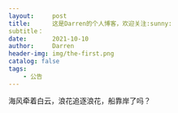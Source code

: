 ```yaml
---
layout:     post
title:      这是Darren的个人博客，欢迎关注:sunny: 
subtitle：  
date:       2021-10-10
author:     Darren
header-img: img/the-first.png
catalog: false
tags:
    - 公告
---
```

海风牵着白云，浪花追逐浪花，船靠岸了吗？
